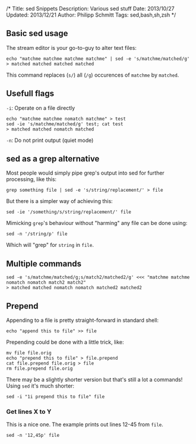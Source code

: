 /*
Title: sed Snippets
Description: Various sed stuff
Date: 2013/10/27 
Updated: 2013/12/21
Author: Philipp Schmitt
Tags: sed,bash,sh,zsh
*/

## Basic sed usage

The stream editor is your go-to-guy to alter text files:
    
    echo "matchme matchme matchme matchme" | sed -e 's/matchme/matched/g'
    > matched matched matched matched

This command replaces (`s/`) all (`/g`) occurences of `matchme` by `matched`.

## Usefull flags

`-i`: Operate on a file directly
    
    echo "matchme matchme nomatch matchme" > test
    sed -ie 's/matchme/matched/g' test; cat test
    > matched matched nomatch matched

`-n`: Do not print output (quiet mode) 

## sed as a grep alternative

Most people would simply pipe grep's output into sed for further processing, like this: 
    
    grep something file | sed -e 's/string/replacement/' > file

But there is a simpler way of achieving this:
    
    sed -ie '/something/s/string/replacement/' file

Mimicking `grep`'s behaviour without "harming" any file can be done using:

    sed -n '/string/p' file

Which will "grep" for `string` in `file`.

## Multiple commands

    sed -e 's/matchme/matched/g;s/match2/matched2/g' <<< "matchme matchme nomatch nomatch match2 match2"
    > matched matched nomatch nomatch matched2 matched2 

## Prepend

Appending to a file is pretty straight-forward in standard shell:

    echo "append this to file" >> file

Prepending could be done with a little trick, like:
    
    mv file file.orig
    echo "prepend this to file" > file.prepend
    cat file.prepend file.orig > file
    rm file.prepend file.orig

There may be a slightly shorter version but that's still a lot a commands! Using `sed` it's much shorter:

    sed -i "1i prepend this to file" file

### Get lines X to Y

This is a nice one. The example prints out lines 12-45 from `file`.

    sed -n '12,45p' file
